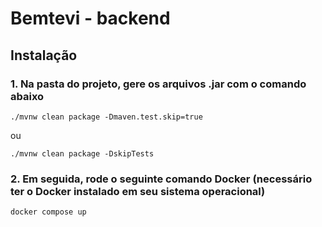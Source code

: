 # Bemtevi - backend

## Instalação

### 1. Na pasta do projeto, gere os arquivos .jar com o comando abaixo
```
./mvnw clean package -Dmaven.test.skip=true
```
ou
```
./mvnw clean package -DskipTests
```

### 2. Em seguida, rode o seguinte comando Docker (necessário ter o Docker instalado em seu sistema operacional)
```
docker compose up
```
